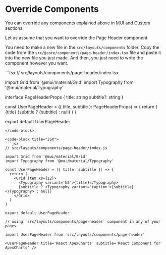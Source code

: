 # Override Components

You can override any components explained above in MUI and Custom sections.

Let us assume that you want to override the Page Header component.

You need to make a new file in the `src/layouts/components` folder. Copy the code from the `src/@core/components/page-header/index.tsx` file and paste it into the new file you just made. And then, you just need to write the component however you want.

<code-group>
<code-block title="TSX" active>
```tsx
// src/layouts/components/page-header/index.tsx

import Grid from '@mui/material/Grid'
import Typography from '@mui/material/Typography'

interface PageHeaderProps {
  title: string
  subtitle?: string
}

const UserPageHeader = ({ title, subtitle }: PageHeaderProps) => {
  return (
    <Grid item xs={12}>
      <Typography variant='h5'>{title}</Typography>
      {subtitle ? <Typography variant='caption'>{subtitle}</Typography> : null}
    </Grid>
  )
}

export default UserPageHeader
```
</code-block>

<code-block title="JSX">
```jsx
// src/layouts/components/page-header/index.js

import Grid from '@mui/material/Grid'
import Typography from '@mui/material/Typography'

const UserPageHeader = ({ title, subtitle }) => {
  return (
    <Grid item xs={12}>
      <Typography variant='h5'>{title}</Typography>
      {subtitle ? <Typography variant='caption'>{subtitle}</Typography> : null}
    </Grid>
  )
}

export default UserPageHeader
```
</code-block>
</code-group>

```tsx
// using `src/layouts/components/page-header` component in any of your pages

import UserPageHeader from 'src/layouts/components/page-header'

<UserPageHeader title='React ApexCharts' subtitle='React Component for ApexCharts' />
```
